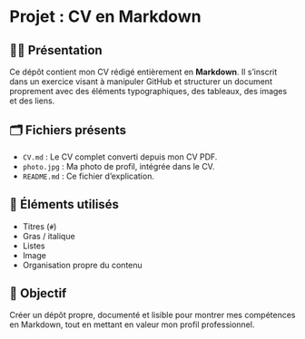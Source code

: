# Projet : CV en Markdown

## 👩‍💻 Présentation

Ce dépôt contient mon CV rédigé entièrement en **Markdown**. Il s’inscrit dans un exercice visant à manipuler GitHub et structurer un document proprement avec des éléments typographiques, des tableaux, des images et des liens.

## 🗂️ Fichiers présents

- `CV.md` : Le CV complet converti depuis mon CV PDF.
- `photo.jpg` : Ma photo de profil, intégrée dans le CV.
- `README.md` : Ce fichier d’explication.

## 🔧 Éléments utilisés

- Titres (`#`)
- Gras / italique
- Listes
- Image
- Organisation propre du contenu

## 📌 Objectif

Créer un dépôt propre, documenté et lisible pour montrer mes compétences en Markdown, tout en mettant en valeur mon profil professionnel.
